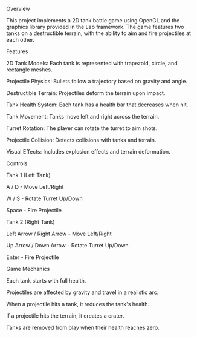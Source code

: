 Overview

This project implements a 2D tank battle game using OpenGL and the graphics library provided in the Lab framework. The game features two tanks on a destructible terrain, with the ability to aim and fire projectiles at each other.

Features

2D Tank Models: Each tank is represented with trapezoid, circle, and rectangle meshes.

Projectile Physics: Bullets follow a trajectory based on gravity and angle.

Destructible Terrain: Projectiles deform the terrain upon impact.

Tank Health System: Each tank has a health bar that decreases when hit.

Tank Movement: Tanks move left and right across the terrain.

Turret Rotation: The player can rotate the turret to aim shots.

Projectile Collision: Detects collisions with tanks and terrain.

Visual Effects: Includes explosion effects and terrain deformation.

Controls

Tank 1 (Left Tank)

A / D - Move Left/Right

W / S - Rotate Turret Up/Down

Space - Fire Projectile

Tank 2 (Right Tank)

Left Arrow / Right Arrow - Move Left/Right

Up Arrow / Down Arrow - Rotate Turret Up/Down

Enter - Fire Projectile

Game Mechanics

Each tank starts with full health.

Projectiles are affected by gravity and travel in a realistic arc.

When a projectile hits a tank, it reduces the tank's health.

If a projectile hits the terrain, it creates a crater.

Tanks are removed from play when their health reaches zero.
